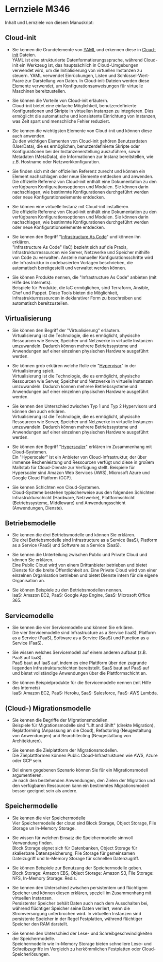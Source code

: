 # Lernziele M346

Inhalt und Lernziele von diesem Ma­nu­skript:
## Cloud-init

- Sie kennen die Grundelemente von [YAML](https://spacelift.io/blog/yaml) und erkennen diese in [Cloud-init](https://cloud-init.io/) Dateien.<br>
YAML ist eine strukturierte Datenformatierungssprache, während Cloud-init ein Werkzeug ist, das hauptsächlich in Cloud-Umgebungen verwendet wird, um die Initialisierung von virtuellen Instanzen zu steuern. YAML verwendet Einrückungen, Listen und Schlüssel-Wert-Paare zur Darstellung von Daten. In Cloud-init-Dateien werden diese Elemente verwendet, um Konfigurationsanweisungen für virtuelle Maschinen bereitzustellen.

- Sie können die Vorteile von Cloud-init erläutern.<br>
Cloud-init bietet eine einfache Möglichkeit, benutzerdefinierte Konfigurationen und Skripte in virtuellen Instanzen zu integrieren. Dies ermöglicht die automatische und konsistente Einrichtung von Instanzen, was Zeit spart und menschliche Fehler reduziert.

- Sie kennen die wichtigsten Elemente von Cloud-init und können diese auch anwenden.<br>
Zu den wichtigen Elementen von Cloud-init gehören Benutzerdaten (UserData), die es ermöglichen, benutzerdefinierte Skripte oder Konfigurationen bei der Instanzenerstellung auszuführen, sowie Metadaten (MetaData), die Informationen zur Instanz bereitstellen, wie z.B. Hostname oder Netzwerkkonfiguration.

- Sie finden sich mit der offiziellen Referenz zurecht und können ein Element  nachschlagen oder neue Elemente entdecken und anwenden.<br>
Die offizielle Referenz von Cloud-init enthält eine Dokumentation zu den verfügbaren Konfigurationsoptionen und Modulen. Sie können darin nachschlagen, wie bestimmte Konfigurationen durchgeführt werden oder neue Konfigurationselemente entdecken.

- Sie können eine virtuelle Instanz mit Cloud-init installieren.<br>
Die offizielle Referenz von Cloud-init enthält eine Dokumentation zu den verfügbaren Konfigurationsoptionen und Modulen. Sie können darin nachschlagen, wie bestimmte Konfigurationen durchgeführt werden oder neue Konfigurationselemente entdecken.

- Sie kennen den Begriff "[Infrastructure As Code](https://docs.aws.amazon.com/whitepapers/latest/introduction-devops-aws/infrastructure-as-code.html)" und können ihn erklären.<br>
"Infrastructure As Code" (IaC) bezieht sich auf die Praxis, Infrastrukturressourcen wie Server, Netzwerke und Speicher mithilfe von Code zu verwalten. Anstelle manueller Konfigurationsschritte wird die Infrastruktur in codebasierten Vorlagen beschrieben, die automatisch bereitgestellt und verwaltet werden können.

- Sie können Produkte nennen, die "Infrastructure As Code" anbieten (mit Hilfe des Internets).<br>
Beispiele für Produkte, die IaC ermöglichen, sind Terraform, Ansible, Chef und Puppet. Diese Tools bieten die Möglichkeit, Infrastrukturressourcen in deklarativer Form zu beschreiben und automatisch bereitzustellen.

## Virtualisierung

- Sie können den Begriff der "Virtualisierung" erläutern.<br>
Virtualisierung ist die Technologie, die es ermöglicht, physische Ressourcen wie Server, Speicher und Netzwerke in virtuelle Instanzen umzuwandeln. Dadurch können mehrere Betriebssysteme und Anwendungen auf einer einzelnen physischen Hardware ausgeführt werden.

- Sie können grob erklären welche Rolle ein "[Hypervisor](https://www.redhat.com/en/topics/virtualization/what-is-a-hypervisor)" in der Virtualisierung spielt.<br>
Virtualisierung ist die Technologie, die es ermöglicht, physische Ressourcen wie Server, Speicher und Netzwerke in virtuelle Instanzen umzuwandeln. Dadurch können mehrere Betriebssysteme und Anwendungen auf einer einzelnen physischen Hardware ausgeführt werden.

- Sie kennen den Unterschied zwischen Typ 1 und Typ 2 Hypervisors und können den auch erklären.<br>
Virtualisierung ist die Technologie, die es ermöglicht, physische Ressourcen wie Server, Speicher und Netzwerke in virtuelle Instanzen umzuwandeln. Dadurch können mehrere Betriebssysteme und Anwendungen auf einer einzelnen physischen Hardware ausgeführt werden.

- Sie können den Begriff "[Hyperscaler](https://www.redhat.com/en/topics/virtualization/what-is-a-hypervisor)" erklären im Zusammenhang mit Cloud-Systemen.<br>
Ein "Hyperscaler" ist ein Anbieter von Cloud-Infrastruktur, der über immense Rechenleistung und Ressourcen verfügt und diese in großem Maßstab für Cloud-Dienste zur Verfügung stellt. Beispiele für Hyperscaler sind Amazon Web Services (AWS), Microsoft Azure und Google Cloud Platform (GCP).

- Sie kennen Schichten von Cloud-Systemen.<br>
Cloud-Systeme bestehen typischerweise aus den folgenden Schichten: Infrastrukturschicht (Hardware, Netzwerke), Plattformschicht (Betriebssysteme, Middleware) und Anwendungsschicht (Anwendungen, Dienste).

## Betriebsmodelle

- Sie kennen die drei Betriebsmodelle und können Sie erklären.<br>
Die drei Betriebsmodelle sind Infrastructure as a Service (IaaS), Platform as a Service (PaaS) und Software as a Service (SaaS).

- Sie kennen die Unterteilung zwischen Public und Private Cloud und können Sie erklären.<br>
Eine Public Cloud wird von einem Drittanbieter betrieben und bietet Dienste für die breite Öffentlichkeit an. Eine Private Cloud wird von einer einzelnen Organisation betrieben und bietet Dienste intern für die eigene Organisation an.

- Sie können Beispiele zu den Betriebsmodellen nennen.<br>
IaaS: Amazon EC2, PaaS: Google App Engine, SaaS: Microsoft Office 365.

## Servicemodelle

- Sie kennen die vier Servicemodelle und können Sie erklären.<br>
Die vier Servicemodelle sind Infrastructure as a Service (IaaS), Platform as a Service (PaaS), Software as a Service (SaaS) und Function as a Service (FaaS).

- Sie wissen welches Servicemodell auf einem anderen aufbaut (z.B. PaaS auf IaaS).<br>
PaaS baut auf IaaS auf, indem es eine Plattform über den zugrunde liegenden Infrastrukturschichten bereitstellt. SaaS baut auf PaaS auf und bietet vollständige Anwendungen über die Plattformschicht an.

- Sie können Beispielprodukte für die Servicemodelle nennen (mit Hilfe des Internets)<br>
IaaS: Amazon EC2, PaaS: Heroku, SaaS: Salesforce, FaaS: AWS Lambda.

## (Cloud-) Migrationsmodelle

- Sie kennen die Begriffe der Migrationsmodellen.<br>
Beispiele für Migrationsmodelle sind "Lift and Shift" (direkte Migration), Replatforming (Anpassung an die Cloud), Refactoring (Neugestaltung von Anwendungen) und Rearchitecting (Neugestaltung von Architekturen).

- Sie kennen die Zielplattform der Migrationsmodellen.<br>
Die Zielplattformen können Public Cloud-Infrastrukturen wie AWS, Azure oder GCP sein.

- Bei einem gegebenen Szenario können Sie für ein Migrationsmodell argumentieren.<br>
Je nach den bestehenden Anwendungen, den Zielen der Migration und den verfügbaren Ressourcen kann ein bestimmtes Migrationsmodell besser geeignet sein als andere.


## Speichermodelle

- Sie kennen die vier Speichermodelle<br>
Vier Speichermodelle der cloud sind Block Storage, Object Storage, File Storage un In-Memory Storage.

- Sie wissen für welchen Einsatz die Speichermodelle sinnvoll Verwendung finden.<br>
Block Storage eignet sich für Datenbanken, Object Storage für skalierbare Datenspeicherung, File Storage für gemeinsamen Dateizugriff und In-Memory Storage für schnellen Datenzugriff.

- Sie können Beispiele zur Benutzung der Speichermodelle geben.<br>
Block Storage: Amazon EBS, Object Storage: Amazon S3, File Storage: NFS, In-Memory Storage: Redis.

- Sie kennen den Unterschied zwischen persistentem und flüchtigem Speicher und können diesen erklären, speziell im Zusammenhang mit virtuellen Instanzen.<br>
Persistenter Speicher behält Daten auch nach dem Ausschalten bei, während flüchtiger Speicher seine Daten verliert, wenn die Stromversorgung unterbrochen wird. In virtuellen Instanzen sind persistente Speicher in der Regel Festplatten, während flüchtiger Speicher den RAM darstellt.

- Sie kennen den Unterschied der Lese- und Schreibgeschwindigkeiten der Speichermodelle.<br>
Speichermodelle wie In-Memory Storage bieten schnellere Lese- und Schreibzugriffe im Vergleich zu herkömmlichen Festplatten oder Cloud-Speicherlösungen.


